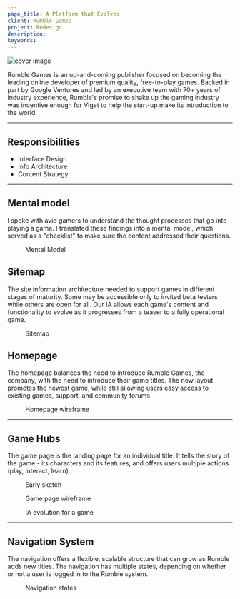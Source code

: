 ```yaml
---
page_title: A Platform that Evolves
client: Rumble Games
project: Redesign
description:
keywords:
---
```


<div class="case-story__hero">
  <img src="assets/hero.png" alt="cover image" />
</div>

Rumble Games is an up-and-coming publisher focused on becoming the leading online developer of premium quality, free-to-play games. Backed in part by Google Ventures and led by an executive team with 70+ years of industry experience, Rumble's promise to shake up the gaming industry was incentive enough for Viget to help the start-up make its introduction to the world.

---

<h2>Responsibilities</h2>

<div class="main-content__2-col">
  <ul>
    <li>Interface Design</li>
    <li>Info Architecture</li>
    <li>Content Strategy</li>
  </ul>
</div>

---

## Mental model

I spoke with avid gamers to understand the thought processes that go into playing a game. I translated these findings into a mental model, which served as a "checklist" to make sure the content addressed their questions.

<figure>
  <figcaption>Mental Model</figcaption>
  <img src="assets/mental-model.png" alt="" />
</figure>


## Sitemap

The site information architecture needed to support games in different stages of maturity. Some may be accessible only to invited beta testers while others are open for all. Our IA allows each game's content and functionality to evolve as it progresses from a teaser to a fully operational game.

<figure>
  <figcaption>Sitemap</figcaption>
  <img src="assets/sitemap.png" alt="" />
</figure>

## Homepage

The homepage balances the need to introduce Rumble Games, the company, with the need to introduce their game titles. The new layout promotes the newest game, while still allowing users easy access to existing games, support, and community forums

<figure>
  <figcaption>Homepage wireframe</figcaption>
  <img src="assets/homepage.png" alt="" />
</figure>

---

## Game Hubs

The game page is the landing page for an individual title. It tells the story of the game - its characters and its features, and offers users multiple actions (play, interact, learn).

<figure>
  <figcaption>Early sketch</figcaption>
  <img src="assets/sketch.png" alt="" />
</figure>


<figure>
  <figcaption>Game page wireframe</figcaption>
  <img src="assets/game.png" alt="" />
</figure>

<figure class="full-bleed">
  <figcaption>IA evolution for a game</figcaption>
  <img src="assets/game-page-ia.png" alt="" />
</figure>


---

## Navigation System

The navigation offers a flexible, scalable structure that can grow as Rumble adds new titles. The navigation has multiple states, depending on whether or not a user is logged in to the Rumble system.

<figure>
  <figcaption>Navigation states</figcaption>
  <img src="assets/nav.png" alt="" />
</figure>
